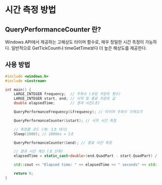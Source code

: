 # 시간 측정 방법

## QueryPerformanceCounter 란?
Windows API에서 제공하는 고해상도 타이머 함수로, 매우 정밀한 시간 측정이 가능하다. 일반적으로 GetTickCount나 timeGetTime보다 더 높은 해상도를 제공한다.

## 사용 방법
```c++
#include <windows.h>
#include <iostream>

int main() {
    LARGE_INTEGER frequency;  // 주파수 (초당 카운트 횟수)
    LARGE_INTEGER start, end; // 시작 및 종료 카운트 값
    double elapsedTime;       // 경과 시간(초)

    QueryPerformanceFrequency(&frequency); // 타이머 주파수 가져오기

    QueryPerformanceCounter(&start); // 시작 시간 측정

    // 측정할 코드 (예: 1초 대기)
    Sleep(1000); // 1000ms = 1초

    QueryPerformanceCounter(&end); // 종료 시간 측정

    // 경과 시간 계산 (초 단위)
    elapsedTime = static_cast<double>(end.QuadPart - start.QuadPart) / frequency.QuadPart;

    std::cout << "Elapsed time: " << elapsedTime << " seconds" << std::endl;

    return 0;
}

```